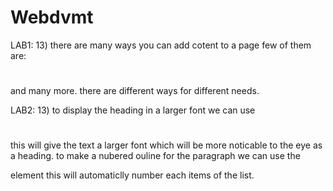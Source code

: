 # Webdvmt

LAB1:
13) there are many ways you can add cotent to a page few of them are:
<h1> </h1>
<h2></h2>
<div></div>
<em></em>
<strong></strong>
<span></span>
<blockquote></blockquote>
<a></a>
and many more. there are different ways for different needs.


LAB2:
13) to display the heading in a larger font we can use 
<h1></h1>
this will give the text a larger font which will be more noticable to the eye as a heading.
to make a nubered ouline for the paragraph we can use the 
<ol></ol>
element this will automaticlly number each items of the list.
